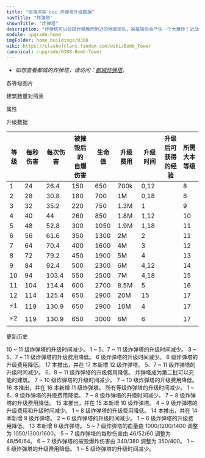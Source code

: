 ```yaml
---
title: "部落冲突 coc 炸弹塔升级数据"
navTitle: "炸弹塔"
shownTitle: "炸弹塔"
description: "炸弹塔可以投掷炸弹轰炸附近的地面部队，被摧毁后会产生一个大爆炸！近战部队最好离它远点吧！"
module: upgrade-home
imgFolder: home_buildings/0308
wiki: https://clashofclans.fandom.com/wiki/Bomb_Tower
canonical: /upgrade/0308-Bomb-Tower
---
```


- *如想查看都城的炸弹塔，请访问：[都城炸弹塔](/upgrade/2205-Bomb-Tower)。*

<UnitInfo :folder="$frontmatter.imgFolder" imgSrc="Bomb_Tower12.png" :imgAlt="$frontmatter.navTitle" :description="$frontmatter.description" :isSmallImg="true" />

<SmallTitle>各等级图片</SmallTitle>

<Panel>
    <UnitImgGroup title="炸弹塔" :folder="$frontmatter.imgFolder">
        <UnitImg imgTitle="1 级" imgSrc="Bomb_Tower1.png" />
        <UnitImg imgTitle="2 级" imgSrc="Bomb_Tower2.png" />
        <UnitImg imgTitle="3 级" imgSrc="Bomb_Tower3.png" />
        <UnitImg imgTitle="4 级" imgSrc="Bomb_Tower4.png" />
        <UnitImg imgTitle="5 级" imgSrc="Bomb_Tower5.png" />
        <UnitImg imgTitle="6 级" imgSrc="Bomb_Tower6.png" />
        <UnitImg imgTitle="7 级" imgSrc="Bomb_Tower7.png" />
        <UnitImg imgTitle="8 级" imgSrc="Bomb_Tower8.png" />
        <UnitImg imgTitle="9 级" imgSrc="Bomb_Tower9.png" />
        <UnitImg imgTitle="10 级" imgSrc="Bomb_Tower10.png" />
        <UnitImg imgTitle="11 级" imgSrc="Bomb_Tower11.png" />
        <UnitImg imgTitle="12 级" imgSrc="Bomb_Tower12.png" />
    </UnitImgGroup>
</Panel>

<SmallTitle>建筑数量对照表</SmallTitle>

<BuildingNum>
    <BuildingNumRow title="大本等级" num="1-7, 8-9, 11-17" />
    <BuildingNumRow title="建筑数量" num="  0,   1,     2" />
</BuildingNum>

<SmallTitle>属性</SmallTitle>

<UnitProperties>
    <UnitProperty pKey="占地面积" pValue="3×3" />
    <UnitProperty pKey="判定面积" pValue="2×2" :isJudgeSquare="true" />
    <UnitProperty pKey="伤害类型" pValue="范围伤害" />
    <UnitProperty pKey="伤害半径" pValue="1.5 格" />
    <UnitProperty pKey="攻击的目标" pValue="仅地面目标" />
    <UnitProperty pKey="射程" pValue="6 格" />
    <UnitProperty pKey="攻速" pValue="1.1 秒/次" />
    <UnitProperty pKey="被摧毁时的自爆半径" pValue="2.75 格" />
    <UnitProperty pKey="自爆延时" pValue="1 秒" />
</UnitProperties>

<SmallTitle>升级数据</SmallTitle>

<script setup>
const tableExtraInfo = [
    {
        "column": 5,
        "type": "cost",
        "gpClass": "building",
        "icon": "Gold"
    },
    {
        "column": 6,
        "type": "time",
        "gpClass": "building"
    },
    {
        "column": 7,
        "type": "exp",
        "icon": "Exp"
    }
];
</script>

<UnitTable :tableExtraInfo="tableExtraInfo">

| 等级 | 每秒伤害 | 每次伤害 |被摧毁后的<br>自爆伤害| 生命值 | 升级费用 |  升级时间  |升级后可<br>获得的经验| 所需<br>大本等级 |
| ---- |   ---   |   ---   |         ---        |   ---  |   ---   |    ---    |         ---         |       ---      |
|   1  |    24   |   26.4  |         150        |   650  |   700k  |    0,12   |                     |        8       |
|   2  |    28   |   30.8  |         180        |   700  |     1M  |    0,18   |                     |        8       |
|   3  |    32   |   35.2  |         220        |   750  |   1.3M  |    1      |                     |        9       |
|   4  |    40   |   44    |         260        |   850  |   1.8M  |    1,12   |                     |       10       |
|   5  |    48   |   52.8  |         300        |  1050  |   1.9M  |    1,18   |                     |       11       |
|   6  |    56   |   61.6  |         350        |  1300  |     2M  |    2      |                     |       11       |
|   7  |    64   |   70.4  |         400        |  1600  |     4M  |    3      |                     |       12       |
|   8  |    72   |   79.2  |         450        |  1900  |     5M  |    4      |                     |       13       |
|   9  |    84   |   92.4  |         500        |  2300  |     6M  |    4,12   |                     |       14       |
|  10  |    94   |  103.4  |         550        |  2500  |     7M  |    4,18   |                     |       15       |
|  11  |   104   |  114.4  |         600        |  2700  |   8.5M  |    5      |                     |       16       |
|  12  |   114   |  125.4  |         650        |  2900  |    20M  |   15      |                     |       17       |
| ⚡1  |   119   |  130.9  |         650        |  2900  |    10M  |    4      |                     |       17       |
| ⚡2  |   119   |  130.9  |         650        |  3000  |     6M  |    6      |                     |       17       |
</UnitTable>

<SmallTitle>更新历史</SmallTitle>

<Timeline>
    <TimelineItem date="2025/10/06">
        <TimelineRow>10 ~ 11 级炸弹塔的升级时间减少。</TimelineRow>
    </TimelineItem>
    <TimelineItem date="2025/03/24">
        <TimelineRow>1 ~ 5、7 ~ 11 级炸弹塔的升级时间减少。</TimelineRow>
        <TimelineRow>3 ~ 5、7 ~ 11 级炸弹塔的升级费用降低。</TimelineRow>
    </TimelineItem>
    <TimelineItem date="2025/02/10">
        <TimelineRow>6 级炸弹塔的升级时间减少。</TimelineRow>
        <TimelineRow>6 级炸弹塔的升级费用降低。</TimelineRow>
    </TimelineItem>
    <TimelineItem date="2024/11/25">
        <TimelineRow>17 本推出，并在 17 本新增 12 级炸弹塔。</TimelineRow>
        <TimelineRow>5、7 ~ 11 级炸弹塔的升级时间减少。</TimelineRow>
        <TimelineRow>6、8 ~ 11 级炸弹塔的升级费用降低。</TimelineRow>
        <TimelineRow>炸弹塔成为第二批可以充能的建筑。</TimelineRow>
    </TimelineItem>
    <TimelineItem date="2024/06/18">
        <TimelineRow>7 ~ 10 级炸弹塔的升级时间减少。</TimelineRow>
        <TimelineRow>7 ~ 10 级炸弹塔的升级费用降低。</TimelineRow>
    </TimelineItem>
    <TimelineItem date="2023/12/12">
        <TimelineRow>16 本推出，并在 16 本新增 11 级炸弹塔。</TimelineRow>
        <TimelineRow>所有等级炸弹塔的升级时间减少。</TimelineRow>
        <TimelineRow>1 ~ 6、9 级炸弹塔的升级费用降低。</TimelineRow>
    </TimelineItem>
    <TimelineItem date="2023/06/12">
        <TimelineRow>7 ~ 8 级炸弹塔的升级时间减少。</TimelineRow>
        <TimelineRow>7 ~ 8 级炸弹塔的升级费用降低。</TimelineRow>
    </TimelineItem>
    <TimelineItem date="2022/10/10">
        <TimelineRow>15 本推出，并在 15 本新增 10 级炸弹塔。</TimelineRow>
        <TimelineRow>4 ~ 9 级炸弹塔的升级费用和升级时间减少。</TimelineRow>
    </TimelineItem>
    <TimelineItem date="2021/12/09">
        <TimelineRow>1 ~ 8 级炸弹塔的升级费用降低。</TimelineRow>
    </TimelineItem>
    <TimelineItem date="2021/04/12">
        <TimelineRow>14 本推出，并在 14 本新增 9 级炸弹塔。</TimelineRow>
        <TimelineRow>2 ~ 6 级炸弹塔的升级时间减少。</TimelineRow>
        <TimelineRow>1 ~ 6 级炸弹塔的升级费用降低。</TimelineRow>
    </TimelineItem>
    <TimelineItem date="2020/03/30">
        <TimelineRow>13 本新增 8 级炸弹塔。</TimelineRow>
    </TimelineItem>
    <TimelineItem date="2020/02/28">
        <TimelineRow>5 ~ 7 级炸弹塔的血量由 1000/1200/1400 调整为 1050/1300/1600。</TimelineRow>
        <TimelineRow>5 ~ 7 级炸弹塔的每秒伤害由 46/52/60 调整为 48/56/64。</TimelineRow>
        <TimelineRow>6 ~ 7 级炸弹塔的摧毁爆炸伤害由 340/380 调整为 350/400。</TimelineRow>
    </TimelineItem> 
        <TimelineItem date="2019/04/02">
        <TimelineRow>1 ~ 6 级炸弹塔的升级费用降低。</TimelineRow>
        <TimelineRow>1 ~ 5 级炸弹塔的升级时间减少。</TimelineRow>
    </TimelineItem>
    <TimelineItem :historyBottom="true" />
</Timeline>